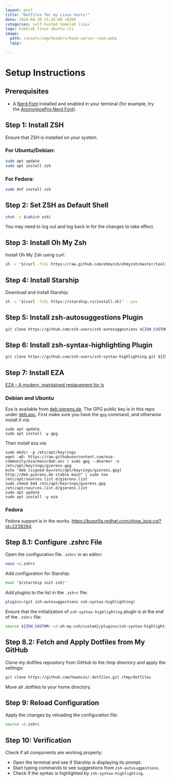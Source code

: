 ```yaml
---
layout: post
title: "Dotfiles for my Linux hosts!"
date: 2024-08-30 15:25:00 +0200
categories: self-hosted homelab linux
tags: homelab linux ubuntu cli
image:
  path: /assets/img/headers/home-server-room.webp
  lqip: 

---
```


# Setup Instructions

## Prerequisites
- A [Nerd Font](https://www.nerdfonts.com/) installed and enabled in your terminal (for example, try the [AnonymicePro Nerd Font](https://www.nerdfonts.com/font-downloads)).

## Step 1: Install ZSH
Ensure that ZSH is installed on your system.

### For Ubuntu/Debian:
```bash
sudo apt update
sudo apt install zsh
```

### For Fedora:
```bash
sudo dnf install zsh
```

## Step 2: Set ZSH as Default Shell
```bash
chsh -s $(which zsh)
```
You may need to log out and log back in for the changes to take effect.

## Step 3: Install Oh My Zsh
Install Oh My Zsh using curl:
```bash
sh -c "$(curl -fsSL https://raw.github.com/ohmyzsh/ohmyzsh/master/tools/install.sh)"
```

## Step 4: Install Starship
Download and install Starship:
```bash
sh -c "$(curl -fsSL https://starship.rs/install.sh)" --yes
```

## Step 5: Install zsh-autosuggestions Plugin
```bash
git clone https://github.com/zsh-users/zsh-autosuggestions ${ZSH_CUSTOM:-~/.oh-my-zsh/custom}/plugins/zsh-autosuggestions
```

## Step 6: Install zsh-syntax-highlighting Plugin
```bash
git clone https://github.com/zsh-users/zsh-syntax-highlighting.git ${ZSH_CUSTOM:-~/.oh-my-zsh/custom}/plugins/zsh-syntax-highlighting
```

## Step 7: Install EZA
[EZA - A modern, maintained replacement for ls](https://eza.rocks/)

### Debian and Ubuntu
Eza is available from [deb.gierens.de](https://deb.gierens.de/). The GPG public key is in this repo under [deb.asc](https://eza.rocks/deb.asc).
First make sure you have the `gpg` command, and otherwise install it via:

```
sudo apt update
sudo apt install -y gpg
```

Then install eza via:

```
sudo mkdir -p /etc/apt/keyrings
wget -qO- https://raw.githubusercontent.com/eza-community/eza/main/deb.asc | sudo gpg --dearmor -o /etc/apt/keyrings/gierens.gpg
echo "deb [signed-by=/etc/apt/keyrings/gierens.gpg] http://deb.gierens.de stable main" | sudo tee /etc/apt/sources.list.d/gierens.list
sudo chmod 644 /etc/apt/keyrings/gierens.gpg /etc/apt/sources.list.d/gierens.list
sudo apt update
sudo apt install -y eza
```

### Fedora
Fedora support is in the works.
https://bugzilla.redhat.com/show_bug.cgi?id=2238264

## Step 8.1: Configure .zshrc File
Open the configuration file `.zshrc` in an editor:
```bash
nano ~/.zshrc
```

Add configuration for Starship:
```bash
eval "$(starship init zsh)"
```

Add plugins to the list in the `.zshrc` file:
```bash
plugins=(git zsh-autosuggestions zsh-syntax-highlighting)
```

Ensure that the initialization of `zsh-syntax-highlighting` plugin is at the end of the `.zshrc` file:
```bash
source ${ZSH_CUSTOM:-~/.oh-my-zsh/custom}/plugins/zsh-syntax-highlighting/zsh-syntax-highlighting.zsh
```

## Step 8.2: Fetch and Apply Dotfiles from My GitHub
Clone my dotfiles repository from GitHub to the /tmp directory and apply the settings:
```bash
git clone https://github.com/haooxin/.dotfiles.git /tmp/dotfiles
```
Move all .dotfiles to your home directory.

## Step 9: Reload Configuration
Apply the changes by reloading the configuration file:
```bash
source ~/.zshrc
```

## Step 10: Verification
Check if all components are working properly:
- Open the terminal and see if Starship is displaying its prompt.
- Start typing commands to see suggestions from `zsh-autosuggestions`.
- Check if the syntax is highlighted by `zsh-syntax-highlighting`.